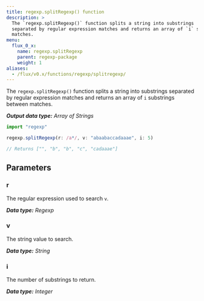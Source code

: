 ```yaml
---
title: regexp.splitRegexp() function
description: >
  The `regexp.splitRegexp()` function splits a string into substrings
  separated by regular expression matches and returns an array of `i` substrings between
  matches.
menu:
  flux_0_x:
    name: regexp.splitRegexp
    parent: regexp-package
    weight: 1
aliases:
  - /flux/v0.x/functions/regexp/splitregexp/
---
```


The `regexp.splitRegexp()` function splits a string into substrings separated by
regular expression matches and returns an array of `i` substrings between matches.

_**Output data type:** Array of Strings_

```js
import "regexp"

regexp.splitRegexp(r: /a*/, v: "abaabaccadaaae", i: 5)

// Returns ["", "b", "b", "c", "cadaaae"]
```

## Parameters

### r
The regular expression used to search `v`.

_**Data type:** Regexp_

### v
The string value to search.

_**Data type:** String_

### i
The number of substrings to return.

_**Data type:** Integer_
